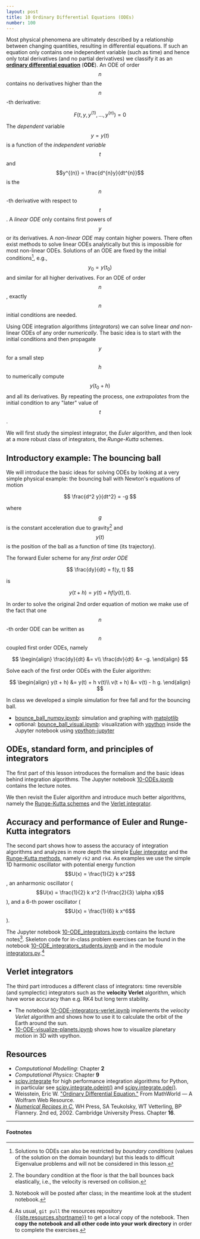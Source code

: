 ```yaml
---
layout: post
title: 10 Ordinary Differential Equations (ODEs)
number: 100
---
```


Most physical phenomena are ultimately described by a relationship
between changing quantities, resulting in differential equations. If
such an equation only contains one independent variable (such as time)
and hence only total derivatives (and no partial derivatives) we
classify it as an
**[ordinary differential equation](http://mathworld.wolfram.com/OrdinaryDifferentialEquation.html)**
(**ODE**). An ODE of order $$n$$ contains no derivatives higher than
the $$n$$-th derivative:

$$
F(t, y, y^{(1)},  \dots, y^{(n)}) = 0
$$

The *dependent* variable $$y = y(t)$$ is a function of the
*independent variable* $$t$$ and $$y^{(n)} = \frac{d^{n}y}{dt^{n}}$$
is the $$n$$-th derivative with respect to $$t$$. A *linear ODE* only
contains first powers of $$y$$ or its derivatives. A *non-linear ODE*
may contain higher powers. There often exist methods to solve linear
ODEs analytically but this is impossible for most non-linear
ODEs. Solutions of an ODE are fixed by the initial conditions[^1],
e.g., $$y_0 = y(t_{0})$$ and similar for all higher derivatives. For
an ODE of order $$n$$, exactly $$n$$ initial conditions are needed.

Using ODE integration algorithms (*integrators*) we can solve linear
*and* non-linear ODEs of any order *numerically*. The basic idea is to
start with the initial conditions and then propagate $$y$$ for a small
step $$h$$ to numerically compute $$y(t_0 + h)$$ and all its
derivatives. By repeating the process, one *extrapolates* from the
initial condition to any "later" value of $$t$$.

We will first study the simplest integrator, the *Euler* algorithm, and
then look at a more robust class of integrators, the *Runge-Kutta*
schemes.

## Introductory example: The bouncing ball

We will introduce the basic ideas for solving ODEs by looking at
a very simple physical example: the bouncing ball with Newton's
equations of motion

$$
\frac{d^2 y}{dt^2} = -g
$$

where $$g$$ is the constant acceleration due to gravity[^2] and
$$y(t)$$ is the position of the ball as a function of time (its
trajectory).

The forward Euler scheme for any *first order ODE* 

$$
\frac{dy}{dt} = f(y, t)
$$

is

$$
y(t + h) = y(t) + h f(y(t), t).
$$

In order to solve the original 2nd order equation of motion we make
use of the fact that one $$n$$-th order ODE can be written as $$n$$
coupled first order ODEs, namely

$$
\begin{align}
\frac{dy}{dt} &= v\\
\frac{dv}{dt} &= -g.
\end{align}
$$

Solve each of the first order ODEs with the Euler algorithm:

$$
\begin{align}
y(t + h) &= y(t) + h v(t)\\
v(t + h) &= v(t) - h g.
\end{align}
$$

In class we developed a simple simulation for free fall and for the
bouncing ball.

* [bounce_ball_numpy.ipynb]({{site.nbviewer.resources}}/10_ODEs/bounce_ball_numpy.ipynb):
  simulation and graphing with [matplotlib](https://matplotlib.org)
* optional: [bounce_ball_visual.ipynb]({{site.nbviewer.resources}}/10_ODEs/bounce_ball_visual.ipynb):
  visualization with [vpython](http://vpython.org) inside the Jupyter
  notebook using [vpython-jupyter](https://github.com/BruceSherwood/vpython-jupyter)


## ODEs, standard form, and principles of integrators

The first part of this lesson introduces the formalism and the basic
ideas behind integration algorithms. The Jupyter notebook
[10-ODEs.ipynb]({{site.nbviewer.slides}}/10_ODEs/10-ODEs.ipynb#/)
contains the lecture notes.

We then revisit the Euler algorithm and introduce much better
algorithms, namely the
[Runge-Kutta schemes](#accuracy-and-performance-of-euler-and-runge-kutta-integrators)
and the [Verlet integrator](#verlet-integrators).

## Accuracy and performance of Euler and Runge-Kutta integrators

The second part shows how to assess the accuracy of integration
algorithms and analyzes in more depth the simple
[Euler integrator](https://en.wikipedia.org/wiki/Euler_method) and the
[Runge-Kutta methods](https://en.wikipedia.org/wiki/Runge%E2%80%93Kutta_methods),
namely `rk2` and `rk4`. As examples we use the simple 1D
harmonic oscillator with potential energy function $$U(x) =
\frac{1}{2} k x^2$$, an anharmonic oscillator ($$U(x) = \frac{1}{2} k
x^2 (1-\frac{2}{3} \alpha x)$$), and a 6-th power oscillator ($$U(x) =
\frac{1}{6} k x^6$$).

The Jupyter notebook
[10-ODE_integrators.ipynb]({{site.nbviewer.resources}}/10_ODEs/10-ODE_integrators.ipynb)
contains the lecture notes[^3]. Skeleton code for in-class problem
exercises can be found in the notebook
[10-ODE_integrators_students.ipynb]({{site.nbviewer.resources}}/10_ODEs/10-ODE_integrators_students.ipynb)
and in the module
[integrators.py]({{site.resources.fileurl}}/10_ODEs/integrators.py).[^4]

## Verlet integrators

The third part introduces a different class of integrators: time
reversible (and symplectic) integrators such as the **velocity
Verlet** algorithm, which have worse accuracy than e.g. RK4 but long
term stability.

* The notebook
  [10-ODE-integrators-verlet.ipynb]({{site.nbviewer.resources}}/10_ODEs/10-ODE-integrators-verlet.ipynb)
  implements the *velocity Verlet* algorithm and shows how to use it
  to calculate the orbit of the Earth around the sun.
* [10-ODE-visualize-planets.ipynb]({{site.nbviewer.resources}}/10_ODEs/10-ODE-visualize-planets.ipynb)
  shows how to visualize planetary motion in 3D with vpython.



## Resources ##

* _Computational Modelling_: Chapter **2**
* _Computational Physics_: Chapter **9**
* [scipy.integrate](https://docs.scipy.org/doc/scipy/reference/integrate.html)
  for high performance integration algorithms for Python, in
  particular see
  [scipy.integrate.odeint()](https://docs.scipy.org/doc/scipy/reference/generated/scipy.integrate.odeint.html)
  and
  [scipy.integrate.ode()](https://docs.scipy.org/doc/scipy/reference/generated/scipy.integrate.ode.html#scipy.integrate.ode).
*  Weisstein, Eric
  W. ["Ordinary Differential Equation."](http://mathworld.wolfram.com/OrdinaryDifferentialEquation.html)
  From MathWorld — A Wolfram Web Resource.
* _[Numerical Recipes in C](http://apps.nrbook.com/c/index.html)_, WH
  Press, SA Teukolsky, WT Vetterling, BP Flannery. 2nd
  ed, 2002. Cambridge University Press. Chapter **16**.


------------------------------------------------------------

#### Footnotes

[^1]:

     Solutions to ODEs can also be restricted by *boundary conditions*
     (values of the solution on the domain boundary) but this leads to
     difficult Eigenvalue problems and will not be considered in this
     lesson.
	 
[^2]:

     The boundary condition at the floor is that the ball bounces back
     elastically, i.e., the velocity is reversed on collision.

[^3]:

     Notebook will be posted after class; in the meantime look at the
     student notebook.

[^4]:

     As usual, `git pull` the resources repository
     [{{site.resources.shortname}}]({{site.resources.url}}) to get a
     local copy of the notebook. Then **copy the notebook and all other
     code into your work directory** in order to complete the exercises.
